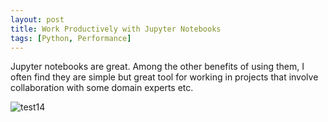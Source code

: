 ```yaml
---
layout: post
title: Work Productively with Jupyter Notebooks
tags: [Python, Performance]
---
```


Jupyter notebooks are great. Among the other benefits of using them, I often find they are simple but great tool for working in projects that involve collaboration with some domain experts etc.   



![test14](../Images/test11.gif)



